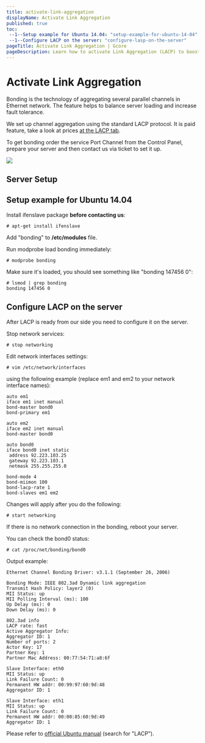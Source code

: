 ```yaml
---
title: activate-link-aggregation
displayName: Activate Link Aggregation
published: true
toc:
 --1--Setup example for Ubuntu 14.04: "setup-example-for-ubuntu-14-04"
 --1--Configure LACP on the server: "configure-lasp-on-the-server"
pageTitle: Activate Link Aggregation | Gcore
pageDescription: Learn how to activate Link Aggregation (LACP) to boost server performance and enhance fault tolerance.
---
```

# Activate Link Aggregation

Bonding is the technology of aggregating several parallel channels in Ethernet network. The feature helps to balance server loading and increase fault tolerance. 

We set up channel aggregation using the standard LACP protocol. It is paid feature, take a look at prices <a href="https://gcore.com/hosting/miscellaneous" target="_blank">at the LACP tab</a>.

To get bonding order the service Port Channel from the Control Panel, prepare your server and then contact us via ticket to set it up. 

<img class="WACImage SCXW53247752" src="https://assets.gcore.pro/docs/hosting/other-services/link-aggreagtion/activate-link-aggregation/blobid1.png">

## Server Setup

## Setup example for Ubuntu 14.04

Install ifenslave package **before contacting us**:

```
# apt-get install ifenslave​
```

Add "bonding" to **/etc/modules** file.

Run modprobe load bonding immediately:

```
# modprobe bonding
```

Make sure it's loaded, you should see something like "bonding 147456 0":

```
# lsmod | grep bonding  
bonding 147456 0
```

## Configure LACP on the server

After LACP is ready from our side you need to configure it on the server.

Stop network services:

```
# stop networking
```

Edit network interfaces settings:

```
# vim /etc/network/interfaces
```

using the following example (replace em1 and em2 to your network interface names):

```
auto em1  
iface em1 inet manual  
bond-master bond0  
bond-primary em1  
  
auto em2  
iface em2 inet manual  
bond-master bond0  
  
auto bond0  
iface bond0 inet static  
 address 92.223.103.25  
 gateway 92.223.103.1  
 netmask 255.255.255.0  
  
bond-mode 4  
bond-miimon 100  
bond-lacp-rate 1  
bond-slaves em1 em2
```

Changes will apply after you do the following:

```
# start networking
```

If there is no network connection in the bonding, reboot your server. 

You can check the bond0 status:

```
# cat /proc/net/bonding/bond0
```

Output example:

```
Ethernet Channel Bonding Driver: v3.1.1 (September 26, 2006)

Bonding Mode: IEEE 802.3ad Dynamic link aggregation
Transmit Hash Policy: layer2 (0)
MII Status: up
MII Polling Interval (ms): 100
Up Delay (ms): 0
Down Delay (ms): 0

802.3ad info
LACP rate: fast
Active Aggregator Info:
Aggregator ID: 1
Number of ports: 2
Actor Key: 17
Partner Key: 1
Partner Mac Address: 00:77:54:71:a8:6f

Slave Interface: eth0
MII Status: up
Link Failure Count: 0
Permanent HW addr: 00:99:97:60:9d:48
Aggregator ID: 1

Slave Interface: eth1
MII Status: up
Link Failure Count: 0
Permanent HW addr: 00:00:85:60:9d:49
Aggregator ID: 1​
```

Please refer to <a href="https://help.ubuntu.com/community/UbuntuBonding" target="_blank">official Ubuntu manual</a> (search for "LACP").
